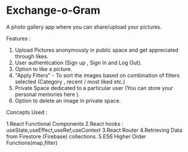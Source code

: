# Exchange-o-Gram
 A photo gallery app where you can share/upload your pictures.
 
 Features :
 
 1. Upload Pictures anonymously in public space and get appreciated through likes.
 2. User authentication (Sign up , Sign In and Log Out).
 3. Option to like a picture.
 4. "Apply Filters" - To sort the images based on combination of filters selected (Category , recent / most liked etc.)
 5.  Private Space dedicated to a particular user (You can store your personal memories here ).
 6.  Option to delete an image in private space.
 
 Concepts Used :
 
 1.React Functional Components
 2.React hooks : useState,useEffect,useRef,useContext 
 3.React Router
 4.Retrieving Data from Firestore (Firebase) collections.
 5.ES6 Higher Order Functions(map,filter)
